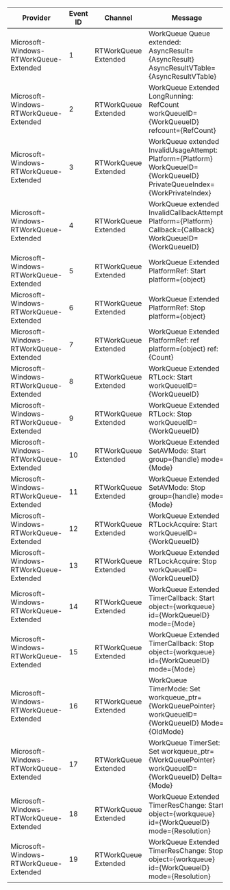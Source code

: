 Provider                                |  Event ID  |  Channel               |  Message
----------------------------------------|------------|------------------------|----------------------------------------------------------------------------------------------------------------------------
Microsoft-Windows-RTWorkQueue-Extended  |  1         |  RTWorkQueue Extended  |  WorkQueue Queue extended: AsyncResult={AsyncResult} AsyncResultVTable={AsyncResultVTable}
Microsoft-Windows-RTWorkQueue-Extended  |  2         |  RTWorkQueue Extended  |  WorkQueue Extended LongRunning: RefCount workQueueID={WorkQueueID} refcount={RefCount}
Microsoft-Windows-RTWorkQueue-Extended  |  3         |  RTWorkQueue Extended  |  WorkQueue extended InvalidUsageAttempt: Platform={Platform} WorkQueueID={WorkQueueID} PrivateQueueIndex={WorkPrivateIndex}
Microsoft-Windows-RTWorkQueue-Extended  |  4         |  RTWorkQueue Extended  |  WorkQueue extended InvalidCallbackAttempt: Platform={Platform} Callback={Callback} WorkQueueID={WorkQueueID}
Microsoft-Windows-RTWorkQueue-Extended  |  5         |  RTWorkQueue Extended  |  WorkQueue Extended PlatformRef: Start platform={object}
Microsoft-Windows-RTWorkQueue-Extended  |  6         |  RTWorkQueue Extended  |  WorkQueue Extended PlatformRef: Stop platform={object}
Microsoft-Windows-RTWorkQueue-Extended  |  7         |  RTWorkQueue Extended  |  WorkQueue Extended PlatformRef: ref platform={object} ref:{Count}
Microsoft-Windows-RTWorkQueue-Extended  |  8         |  RTWorkQueue Extended  |  WorkQueue Extended RTLock: Start workQueueID={WorkQueueID}
Microsoft-Windows-RTWorkQueue-Extended  |  9         |  RTWorkQueue Extended  |  WorkQueue Extended RTLock: Stop workQueueID={WorkQueueID}
Microsoft-Windows-RTWorkQueue-Extended  |  10        |  RTWorkQueue Extended  |  WorkQueue Extended SetAVMode: Start group={handle} mode={Mode}
Microsoft-Windows-RTWorkQueue-Extended  |  11        |  RTWorkQueue Extended  |  WorkQueue Extended SetAVMode: Stop group={handle} mode={Mode}
Microsoft-Windows-RTWorkQueue-Extended  |  12        |  RTWorkQueue Extended  |  WorkQueue Extended RTLockAcquire: Start workQueueID={WorkQueueID}
Microsoft-Windows-RTWorkQueue-Extended  |  13        |  RTWorkQueue Extended  |  WorkQueue Extended RTLockAcquire: Stop workQueueID={WorkQueueID}
Microsoft-Windows-RTWorkQueue-Extended  |  14        |  RTWorkQueue Extended  |  WorkQueue Extended TimerCallback: Start object={workqueue} id={WorkQueueID} mode={Mode}
Microsoft-Windows-RTWorkQueue-Extended  |  15        |  RTWorkQueue Extended  |  WorkQueue Extended TimerCallback: Stop object={workqueue} id={WorkQueueID} mode={Mode}
Microsoft-Windows-RTWorkQueue-Extended  |  16        |  RTWorkQueue Extended  |  WorkQueue TimerMode: Set workqueue_ptr={WorkQueuePointer} workQueueID={WorkQueueID} Mode={OldMode}
Microsoft-Windows-RTWorkQueue-Extended  |  17        |  RTWorkQueue Extended  |  WorkQueue TimerSet: Set workqueue_ptr={WorkQueuePointer} workQueueID={WorkQueueID} Delta={Mode}
Microsoft-Windows-RTWorkQueue-Extended  |  18        |  RTWorkQueue Extended  |  WorkQueue Extended TimerResChange: Start object={workqueue} id={WorkQueueID} mode={Resolution}
Microsoft-Windows-RTWorkQueue-Extended  |  19        |  RTWorkQueue Extended  |  WorkQueue Extended TimerResChange: Stop object={workqueue} id={WorkQueueID} mode={Resolution}